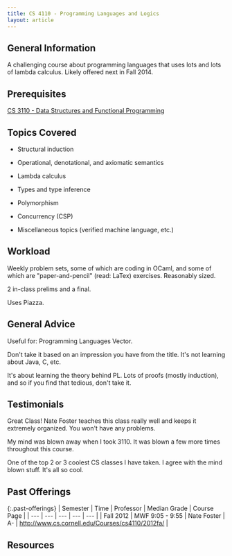 ```yaml
---
title: CS 4110 - Programming Languages and Logics
layout: article
---
```


## General Information

A challenging course about programming languages that uses lots and lots of lambda calculus. Likely offered next in Fall 2014.

## Prerequisites

[CS 3110 - Data Structures and Functional Programming](https://github.com/mrkev/Official-CS-Wiki/blob/master/classes/CS3110.md)

## Topics Covered

 - Structural induction

 - Operational, denotational, and axiomatic semantics

 - Lambda calculus

 - Types and type inference

 - Polymorphism

 - Concurrency (CSP)

 - Miscellaneous topics (verified machine language, etc.)

## Workload

Weekly problem sets, some of which are coding in OCaml, and some of which are "paper-and-pencil" (read: LaTex) exercises. Reasonably sized.

2 in-class prelims and a final.

Uses Piazza.

## General Advice

Useful for: Programming Languages Vector.

Don't take it based on an impression you have from the title. It's not learning about Java, C, etc.

It's about learning the theory behind PL. Lots of proofs (mostly induction), and so if you find that tedious, don't take it.

## Testimonials

Great Class! Nate Foster teaches this class really well and keeps it extremely organized. You won't have any problems.

My mind was blown away when I took 3110. It was blown a few more times throughout this course.

One of the top 2 or 3 coolest CS classes I have taken. I agree with the mind blown stuff. It's all so cool.

## Past Offerings

{:.past-offerings}
| Semester | Time | Professor | Median Grade | Course Page |
| --- | --- | --- | --- | --- |
| Fall 2012 | MWF 9:05 - 9:55 | Nate Foster | A- | http://www.cs.cornell.edu/Courses/cs4110/2012fa/ |

## Resources
